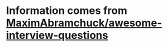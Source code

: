 # Information comes from [MaximAbramchuck/awesome-interview-questions](https://github.com/MaximAbramchuck/awesome-interview-questions)

